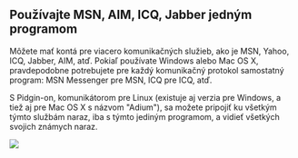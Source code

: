 ﻿



<h2>Používajte MSN, AIM, ICQ, Jabber jedným programom</h2>

Môžete mať kontá pre viacero komunikačných služieb, ako je 
MSN, Yahoo, ICQ, Jabber, AIM, atď. Pokiaľ používate Windows alebo Mac OS X, pravdepodobne potrebujete pre každý komunikačný protokol samostatný program: MSN 
Messenger pre MSN, ICQ pre ICQ, atď.

S Pidgin-on, komunikátorom pre Linux (existuje aj verzia pre Windows, a tiež aj pre Mac OS X s názvom "Adium"), sa možete pripojiť ku všetkým týmto službám naraz, iba s týmto jediným programom, a vidieť všetkých svojich známych naraz.

<img src="Images/gaim_im_services.png" />

  
